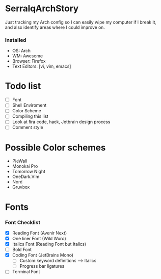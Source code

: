 # SerralqArchStory
Just tracking my Arch config so I can easily wipe my computer if I break it, and also identify areas where I could improve on.

### Installed
- OS: Arch
- WM: Awesome
- Browser: Firefox
- Text Editors: [vi, vim, emacs]

# Todo list
- [ ] Font
- [ ] Shell Enviroment
- [ ] Color Scheme
- [ ] Compiling this list
- [ ] Look at fira code, hack, Jetbrain design process
- [ ] Comment style

# Possible Color schemes
- PieWall
- Monokai Pro
- Tomorrow Night
- OneDark.Vim
- Nord
- Gruvbox

# Fonts

### Font Checklist
- [x] Reading Font (Avenir Next)
- [x] One liner Font (Wild Word)
- [X] Italics Font (Reading Font but Italics)
- [ ] Bold Font
- [X] Coding Font (JetBrains Mono)
  - [ ] Custom keyword definitions --> Italics
  - [ ] Progress bar ligatures
- [ ] Terminal Font
